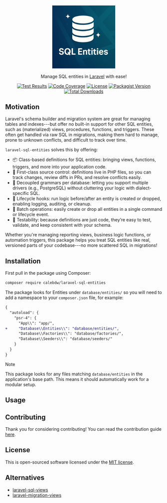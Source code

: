 <div align="center">
  <p>
    <img src="/art/sql-entities.webp" alt="SQL Entities" width="40%">
  </p>
  <p>Manage SQL entities in <a href="https://laravel.com">Laravel</a> with ease!</p>
  <p>
    <a href="https://github.com/calebdw/laravel-sql-entities/actions/workflows/tests.yml"><img src="https://github.com/calebdw/laravel-sql-entities/actions/workflows/tests.yml/badge.svg" alt="Test Results"></a>
    <a href="https://codecov.io/github/calebdw/laravel-sql-entities"><img src="https://codecov.io/github/calebdw/laravel-sql-entities/graph/badge.svg?token=RPLQKWDM5G" alt="Code Coverage"></a>
    <a href="https://github.com/calebdw/laravel-sql-entities"><img src="https://img.shields.io/github/license/calebdw/laravel-sql-entities" alt="License"></a>
    <a href="https://packagist.org/packages/calebdw/laravel-sql-entities"><img src="https://img.shields.io/packagist/v/calebdw/laravel-sql-entities.svg" alt="Packagist Version"></a>
    <a href="https://packagist.org/packages/calebdw/laravel-sql-entities"><img src="https://img.shields.io/packagist/dt/calebdw/laravel-sql-entities.svg" alt="Total Downloads"></a>
  </p>
</div>

## Motivation

Laravel's schema builder and migration system are great for managing tables and
indexes---but offer no built-in support for other SQL entities, such as
(materialized) views, procedures, functions, and triggers.
These often get handled via raw SQL in migrations, making them hard to manage,
prone to unknown conflicts, and difficult to track over time.

`laravel-sql-entities` solves this by offering:

- 📦 Class-based definitions for SQL entities: bringing views, functions, triggers, and more into your application code.
- 🧠 First-class source control: definitions live in PHP files, so you can track changes, review diffs in PRs, and resolve conflicts easily.
- 🧱 Decoupled grammars per database: letting you support multiple drivers (e.g., PostgreSQL) without cluttering your logic with dialect-specific SQL.
- 🔁 Lifecycle hooks: run logic before/after an entity is created or dropped, enabling logging, auditing, or cleanup.
- 🚀 Batch operations: easily create or drop all entities in a single command or lifecycle event.
- 🧪 Testability: because definitions are just code, they’re easy to test, validate, and keep consistent with your schema.

Whether you're managing reporting views, business logic functions, or automation
triggers, this package helps you treat SQL entities like real, versioned parts
of your codebase---no more scattered SQL in migrations!

## Installation

First pull in the package using Composer:

```bash
composer require calebdw/laravel-sql-entities
```

<!-- And then publish the package's configuration file: -->
<!---->
<!-- ```bash -->
<!-- php artisan vendor:publish --provider="CalebDW\SqlEntities\ServiceProvider" -->
<!-- ``` -->

The package looks for Entities under `database/entities/` so you will need to add
a namespace to your `composer.json` file, for example:

```diff
{
  "autoload": {
    "psr-4": {
      "App\\": "app/",
+     "Database\\Entities\\": "database/entities/",
      "Database\\Factories\\": "database/factories/",
      "Database\\Seeders\\": "database/seeders/"
    }
  }
}
```

> [!NOTE]
> This package looks for any files matching `database/entities` in the application's
> base path. This means it should automatically work for a modular setup.

<!-- ## Configuration -->

## Usage

## Contributing

Thank you for considering contributing! You can read the contribution guide [here](CONTRIBUTING.md).

## License

This is open-sourced software licensed under the [MIT license](LICENSE).

## Alternatives

- [laravel-sql-views](https://github.com/stats4sd/laravel-sql-views)
- [laravel-migration-views](https://github.com/staudenmeir/laravel-migration-views)
